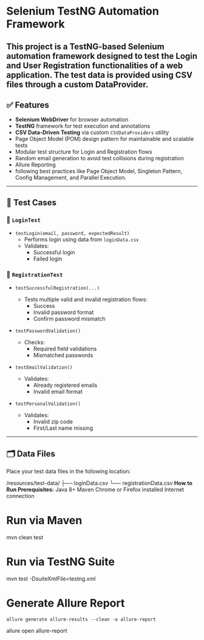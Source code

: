 # Selenium TestNG Automation Framework

This project is a TestNG-based Selenium automation framework designed to test the **Login** and **User Registration** functionalities of a web application. The test data is provided using CSV files through a custom DataProvider.
---

## ✅ Features

- **Selenium WebDriver** for browser automation
- **TestNG** framework for test execution and annotations
- **CSV Data-Driven Testing** via custom `CSVDataProviders` utility
- Page Object Model (POM) design pattern for maintainable and scalable tests
- Modular test structure for Login and Registration flows
- Random email generation to avoid test collisions during registration
- Allure Reporting
- following best practices like Page Object Model, Singleton Pattern, Config Management, and Parallel Execution.

---

## 🧪 Test Cases

### 🔐 `LoginTest`

- `testLogin(email, password, expectedResult)`
  - Performs login using data from `loginData.csv`
  - Validates:
    - Successful login
    - Failed login

### 📝 `RegistrationTest`

- `testSuccessfulRegistration(...)`
  - Tests multiple valid and invalid registration flows:
    - Success
    - Invalid password format
    - Confirm password mismatch

- `testPasswordValidation()`
  - Checks:
    - Required field validations
    - Mismatched passwords

- `testEmailValidation()`
  - Validates:
    - Already registered emails
    - Invalid email format

- `testPersonalValidation()`
  - Validates:
    - Invalid zip code
    - First/Last name missing

---

## 🗂️ Data Files

Place your test data files in the following location:

/resources/test-data/
├── loginData.csv
└── registrationData.csv
**How to Run
Prerequisites:**
Java 8+
Maven
Chrome or Firefox installed
Internet connection

# Run via Maven

mvn clean test

# Run via TestNG Suite 

mvn test -DsuiteXmlFile=testng.xml

# Generate Allure Report
	allure generate allure-results --clean -o allure-report
  allure open allure-report

